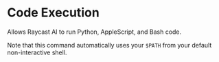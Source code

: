 # Code Execution

Allows Raycast AI to run Python, AppleScript, and Bash code.

Note that this command automatically uses your `$PATH` from your default non-interactive shell.